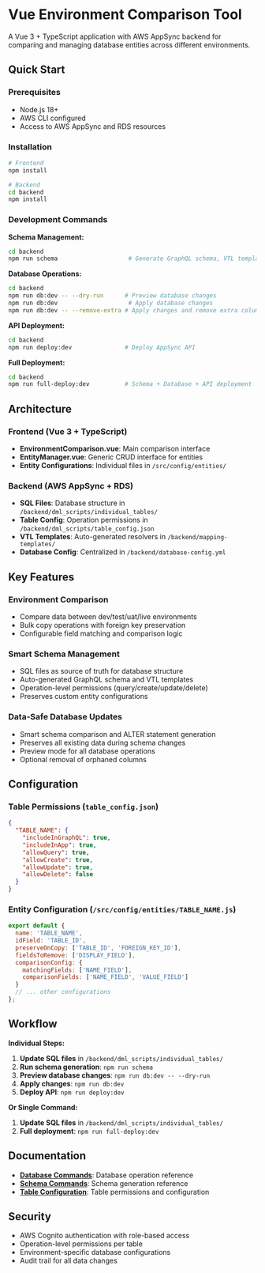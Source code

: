 # Vue Environment Comparison Tool

A Vue 3 + TypeScript application with AWS AppSync backend for comparing and managing database entities across different environments.

## Quick Start

### Prerequisites
- Node.js 18+
- AWS CLI configured
- Access to AWS AppSync and RDS resources

### Installation
```bash
# Frontend
npm install

# Backend
cd backend
npm install
```

### Development Commands

**Schema Management:**
```bash
cd backend
npm run schema                    # Generate GraphQL schema, VTL templates, entity configs
```

**Database Operations:**
```bash
cd backend
npm run db:dev -- --dry-run      # Preview database changes
npm run db:dev                    # Apply database changes
npm run db:dev -- --remove-extra # Apply changes and remove extra columns
```

**API Deployment:**
```bash
cd backend
npm run deploy:dev               # Deploy AppSync API
```

**Full Deployment:**
```bash
cd backend
npm run full-deploy:dev          # Schema + Database + API deployment
```

## Architecture

### Frontend (Vue 3 + TypeScript)
- **EnvironmentComparison.vue**: Main comparison interface
- **EntityManager.vue**: Generic CRUD interface for entities
- **Entity Configurations**: Individual files in `/src/config/entities/`

### Backend (AWS AppSync + RDS)
- **SQL Files**: Database structure in `/backend/dml_scripts/individual_tables/`
- **Table Config**: Operation permissions in `/backend/dml_scripts/table_config.json`
- **VTL Templates**: Auto-generated resolvers in `/backend/mapping-templates/`
- **Database Config**: Centralized in `/backend/database-config.yml`

## Key Features

### Environment Comparison
- Compare data between dev/test/uat/live environments
- Bulk copy operations with foreign key preservation
- Configurable field matching and comparison logic

### Smart Schema Management
- SQL files as source of truth for database structure
- Auto-generated GraphQL schema and VTL templates
- Operation-level permissions (query/create/update/delete)
- Preserves custom entity configurations

### Data-Safe Database Updates
- Smart schema comparison and ALTER statement generation
- Preserves all existing data during schema changes
- Preview mode for all database operations
- Optional removal of orphaned columns

## Configuration

### Table Permissions (`table_config.json`)
```json
{
  "TABLE_NAME": {
    "includeInGraphQL": true,
    "includeInApp": true,
    "allowQuery": true,
    "allowCreate": true,
    "allowUpdate": true,
    "allowDelete": false
  }
}
```

### Entity Configuration (`/src/config/entities/TABLE_NAME.js`)
```javascript
export default {
  name: 'TABLE_NAME',
  idField: 'TABLE_ID',
  preserveOnCopy: ['TABLE_ID', 'FOREIGN_KEY_ID'],
  fieldsToRemove: ['DISPLAY_FIELD'],
  comparisonConfig: {
    matchingFields: ['NAME_FIELD'],
    comparisonFields: ['NAME_FIELD', 'VALUE_FIELD']
  }
  // ... other configurations
};
```

## Workflow

**Individual Steps:**
1. **Update SQL files** in `/backend/dml_scripts/individual_tables/`
2. **Run schema generation**: `npm run schema`
3. **Preview database changes**: `npm run db:dev -- --dry-run`
4. **Apply changes**: `npm run db:dev`
5. **Deploy API**: `npm run deploy:dev`

**Or Single Command:**
1. **Update SQL files** in `/backend/dml_scripts/individual_tables/`
2. **Full deployment**: `npm run full-deploy:dev`

## Documentation

- **[Database Commands](backend/DATABASE_COMMANDS.md)**: Database operation reference
- **[Schema Commands](backend/SCHEMA_COMMANDS.md)**: Schema generation reference  
- **[Table Configuration](backend/TABLE_CONFIG.md)**: Table permissions and configuration

## Security

- AWS Cognito authentication with role-based access
- Operation-level permissions per table
- Environment-specific database configurations
- Audit trail for all data changes